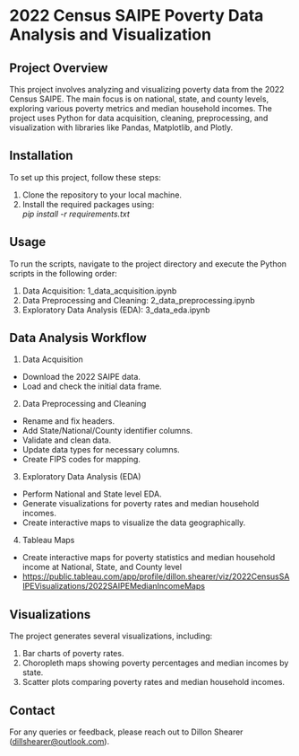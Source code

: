 # 2022 Census SAIPE Poverty Data Analysis and Visualization

## Project Overview
This project involves analyzing and visualizing poverty data from the 2022 Census SAIPE. The main focus is on national, state, and county levels, exploring various poverty metrics and median household incomes. The project uses Python for data acquisition, cleaning, preprocessing, and visualization with libraries like Pandas, Matplotlib, and Plotly.

## Installation

To set up this project, follow these steps:

1. Clone the repository to your local machine.
2. Install the required packages using:
   <br>*pip install -r requirements.txt*

## Usage

To run the scripts, navigate to the project directory and execute the Python scripts in the following order:
1. Data Acquisition: 1_data_acquisition.ipynb
2. Data Preprocessing and Cleaning: 2_data_preprocessing.ipynb
3. Exploratory Data Analysis (EDA): 3_data_eda.ipynb

## Data Analysis Workflow

1. Data Acquisition
- Download the 2022 SAIPE data.
- Load and check the initial data frame.
2. Data Preprocessing and Cleaning
- Rename and fix headers.
- Add State/National/County identifier columns.
- Validate and clean data.
- Update data types for necessary columns.
- Create FIPS codes for mapping.
3. Exploratory Data Analysis (EDA)
- Perform National and State level EDA.
- Generate visualizations for poverty rates and median household incomes.
- Create interactive maps to visualize the data geographically.
4. Tableau Maps
- Create interactive maps for poverty statistics and median household income at National, State, and County level
- https://public.tableau.com/app/profile/dillon.shearer/viz/2022CensusSAIPEVisualizations/2022SAIPEMedianIncomeMaps

## Visualizations

The project generates several visualizations, including:
1. Bar charts of poverty rates.
2. Choropleth maps showing poverty percentages and median incomes by state.
3. Scatter plots comparing poverty rates and median household incomes.

## Contact

For any queries or feedback, please reach out to Dillon Shearer (dillshearer@outlook.com).